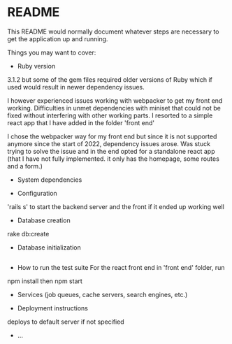 # README

This README would normally document whatever steps are necessary to get the
application up and running.

Things you may want to cover:

* Ruby version

3.1.2 but some of the gem files required older versions of Ruby which if used would result in newer dependency issues.

I however experienced issues working with webpacker to get my front end working. Difficulties in unmet dependencies with miniset that could not be fixed without interfering with other working parts. I resorted to a simple react app that I have added in the folder 'front end'

I chose the webpacker way for my front end but since it is not supported anymore since the start of 2022, dependency issues arose. Was stuck trying to solve the issue and in the end opted for a standalone react app (that I have not fully implemented. it only has the homepage, some routes and a form.)

* System dependencies

* Configuration

'rails s' to start the backend server and the front if it ended up working well

* Database creation

rake db:create

* Database initialization

##

* How to run the test suite
For the react front end in 'front end' folder, run
 
npm install then npm start

* Services (job queues, cache servers, search engines, etc.)

* Deployment instructions

deploys to default server if not specified

* ...
